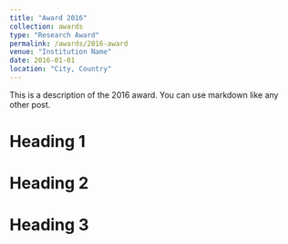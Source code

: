 ```yaml
---
title: "Award 2016"
collection: awards
type: "Research Award"
permalink: /awards/2016-award
venue: "Institution Name"
date: 2016-01-01
location: "City, Country"
---
```


This is a description of the 2016 award. You can use markdown like any other post.


Heading 1
======

Heading 2
======

Heading 3
======
